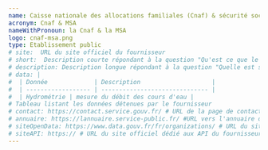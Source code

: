 ```yaml
---
name: Caisse nationale des allocations familiales (Cnaf) & sécurité sociale agricole (MSA)
acronym: Cnaf & MSA
nameWithPronoun: la Cnaf & la MSA
logo: cnaf-msa.png
type: Etablissement public
# site:  URL du site officiel du fournisseur
# short:  Description courte répondant à la question "Qu'est ce que le «fournisseur de données» ?"
# description: Description longue répondant à la question "Quelle est sa mission de service public ?"
# data: |
#  | Donnée             | Description                    |
#  | ------------------ | ------------------------------ |
#  | Hydrométrie | mesure du débit des cours d'eau |
# Tableau listant les données détenues par le fournisseur
# contact: https://contact.service.gouv.fr/ # URL de la page de contact du fournisseur.
# annuaire: https://lannuaire.service-public.fr/ #URL vers l'annuaire du service public
# siteOpenData: https://www.data.gouv.fr/fr/organizations/ # URL du site dédié à l'OpenData du fournisseur de données, peut renvoyer vers le site data.gouv
# siteAPI: https:// # URL du site officiel dédié aux API du fournisseur
---
```

